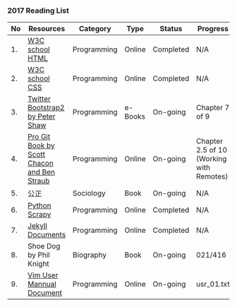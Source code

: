 ### 2017 Reading List
No | Resources | Category | Type | Status | Progress
--- | --- | --- | --- | --- | ---
1. | [W3C school HTML](http://www.w3school.com.cn/html/index.asp) | Programming | Online | Completed | N/A
2. | [W3C school CSS](http://www.w3school.com.cn/css/index.asp) | Programming | Online | Completed | N/A
3. | [Twitter Bootstrap2 by Peter Shaw](http://getbootstrap.com/2.3.2/assets/bootstrap.zip) | Programming | e-Books | On-going | Chapter 7 of 9
4. | [Pro Git Book by Scott Chacon and Ben Straub](https://git-scm.com/book/en/v2) | Programming | Online | On-going | Chapter 2.5 of 10 (Working with Remotes)
5. | 公正 | Sociology | Book | On-going | N/A
6. | [Python Scrapy](https://doc.scrapy.org/en/1.3/) | Programming | Online | Completed | N/A
7. | [Jekyll Documents](http://jekyll.com.cn/docs/home/) | Programming | Online | Completed | N/A
8. | Shoe Dog by Phil Knight | Biography | Book | On-going | 021/416
9. | [Vim User Mannual Document](http://vimhelp.appspot.com/usr_toc.txt.html) | Programming | Online | On-going | usr_01.txt

